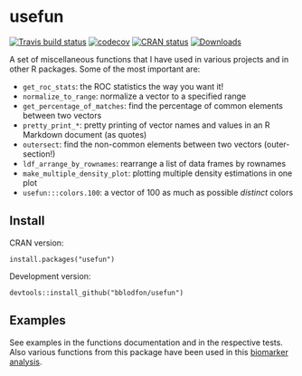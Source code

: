 # usefun

<!-- badges: start -->
[![Travis build status](https://travis-ci.com/bblodfon/usefun.svg?branch=master)](https://travis-ci.com/bblodfon/usefun)
[![codecov](https://codecov.io/gh/bblodfon/usefun/branch/master/graph/badge.svg)](https://codecov.io/gh/bblodfon/usefun)
[![CRAN status](https://www.r-pkg.org/badges/version/usefun)](https://cran.r-project.org/package=usefun)
[![Downloads](https://cranlogs.r-pkg.org/badges/usefun)](https://cran.r-project.org/package=usefun)
<!-- badges: end -->

A set of miscellaneous functions that I have used in various projects and in other R packages. 
Some of the most important are:

- `get_roc_stats`: the ROC statistics the way you want it!
- `normalize_to_range`: normalize a vector to a specified range
- `get_percentage_of_matches`: find the percentage of common elements between two vectors
- `pretty_print_*`: pretty printing of vector names and values in an R Markdown document (as quotes)
- `outersect`: find the non-common elements between two vectors (outer-section!)
- `ldf_arrange_by_rownames`: rearrange a list of data frames by rownames
- `make_multiple_density_plot`: plotting multiple density estimations in one plot
- `usefun:::colors.100`: a vector of 100 as much as possible *distinct* colors

## Install

CRAN version:
```
install.packages("usefun")
```

Development version:
```
devtools::install_github("bblodfon/usefun")
```
## Examples

See examples in the functions documentation and in the respective tests. 
Also various functions from this package have been used in this [biomarker analysis](https://bblodfon.github.io/gitsbe-model-analysis/atopo/cell-lines-2500/).
